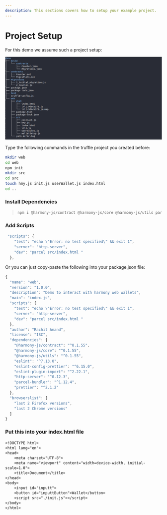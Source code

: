 ```yaml
---
description: This sections covers how to setup your example project.
---
```


# Project Setup

For this demo we assume such a project setup:

![](../../../.gitbook/assets/image%20%28302%29.png)

Type the following commands in the truffle project you created before:

```bash
mkdir web
cd web
npm init
mkdir src
cd src
touch hmy.js init.js userWallet.js index.html
cd ..
```

### Install Dependencies

> ```bash
> npm i @harmony-js/contract @harmony-js/core @harmony-js/utils parcel-bundler
> ```

### Add Scripts

```javascript
 "scripts": {
    "test": "echo \"Error: no test specified\" && exit 1",
    "server": "http-server",
    "dev": "parcel src/index.html "
  },
```

Or you can just copy-paste the following into your package.json file:

```javascript
{
  "name": "web",
  "version": "1.0.0",
  "description": "Demo to interact with harmony web wallets",
  "main": "index.js",
  "scripts": {
    "test": "echo \"Error: no test specified\" && exit 1",
    "server": "http-server",
    "dev": "parcel src/index.html "
  },
  "author": "Rachit Anand",
  "license": "ISC",
  "dependencies": {
    "@harmony-js/contract": "^0.1.55",
    "@harmony-js/core": "^0.1.55",
    "@harmony-js/utils": "^0.1.55",
    "eslint": "^7.13.0",
    "eslint-config-prettier": "^6.15.0",
    "eslint-plugin-import": "^2.22.1",
    "http-server": "^0.12.3",
    "parcel-bundler": "^1.12.4",
    "prettier": "^2.1.2"
  },
  "browserslist": [
    "last 2 Firefox versions",
    "last 2 Chrome versions"
  ]
}

```

### Put this into your index.html file

```markup
<!DOCTYPE html>
<html lang="en">
<head>
    <meta charset="UTF-8">
    <meta name="viewport" content="width=device-width, initial-scale=1.0">
    <title>Document</title>
</head>
<body>
    <input id="inputt">
    <button id="inputtButton">Wallet</button>
    <script src="./init.js"></script>
</body>
</html>
```

